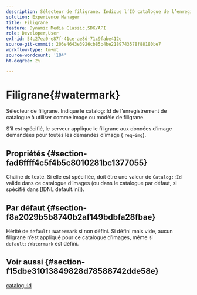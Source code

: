```yaml
---
description: Sélecteur de filigrane. Indique l’ID catalogue de l’enregistrement de catalogue à utiliser comme image ou modèle de filigrane.
solution: Experience Manager
title: Filigrane
feature: Dynamic Media Classic,SDK/API
role: Developer,User
exl-id: 54c27ea0-e87f-41ce-ae8d-71c9fabe412e
source-git-commit: 206e4643e3926cb85b4be2189743578f88180be7
workflow-type: tm+mt
source-wordcount: '104'
ht-degree: 2%

---
```


# Filigrane{#watermark}

Sélecteur de filigrane. Indique le catalog::Id de l’enregistrement de catalogue à utiliser comme image ou modèle de filigrane.

S’il est spécifié, le serveur applique le filigrane aux données d’image demandées pour toutes les demandes d’image ( `req=img`).

## Propriétés {#section-fad6ffff4c5f4b5c8010281bc1377055}

Chaîne de texte. Si elle est spécifiée, doit être une valeur de `Catalog::Id` valide dans ce catalogue d’images (ou dans le catalogue par défaut, si spécifié dans [!DNL default.ini]).

## Par défaut {#section-f8a2029b5b8740b2af149bdbfa28fbae}

Hérité de `default::Watermark` si non défini. Si défini mais vide, aucun filigrane n’est appliqué pour ce catalogue d’images, même si `default::Watermark` est défini.

## Voir aussi {#section-f15dbe31013849828d78588742dde58e}

[catalog::Id](/help/aem-is-ir-api/is-api/image-catalog/image-serving-api-ref/c-image-catalog-reference/c-image-svg-data-reference/c-image-data-reference/r-id-cat.md)
